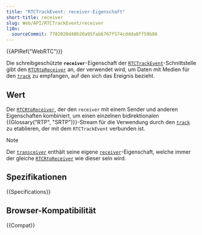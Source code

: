 ```yaml
---
title: "RTCTrackEvent: receiver-Eigenschaft"
short-title: receiver
slug: Web/API/RTCTrackEvent/receiver
l10n:
  sourceCommit: 7782020d48b20a95fab6767f574cddda8ff59b86
---
```


{{APIRef("WebRTC")}}

Die schreibgeschützte **`receiver`**-Eigenschaft der [`RTCTrackEvent`](/de/docs/Web/API/RTCTrackEvent)-Schnittstelle gibt den [`RTCRtpReceiver`](/de/docs/Web/API/RTCRtpReceiver) an, der verwendet wird, um Daten mit Medien für den [`track`](/de/docs/Web/API/RTCTrackEvent/track) zu empfangen, auf den sich das Ereignis bezieht.

## Wert

Der [`RTCRtpReceiver`](/de/docs/Web/API/RTCRtpReceiver), der den `receiver` mit einem Sender und anderen Eigenschaften kombiniert, um einen einzelnen bidirektionalen {{Glossary("RTP", "SRTP")}}-Stream für die Verwendung durch den [`track`](/de/docs/Web/API/RTCTrackEvent/track) zu etablieren, der mit dem `RTCTrackEvent` verbunden ist.

> [!NOTE]
> Der [`transceiver`](/de/docs/Web/API/RTCTrackEvent/transceiver) enthält seine eigene [`receiver`](/de/docs/Web/API/RTCRtpTransceiver/receiver)-Eigenschaft, welche immer der gleiche [`RTCRtpReceiver`](/de/docs/Web/API/RTCRtpReceiver) wie dieser sein wird.

## Spezifikationen

{{Specifications}}

## Browser-Kompatibilität

{{Compat}}
